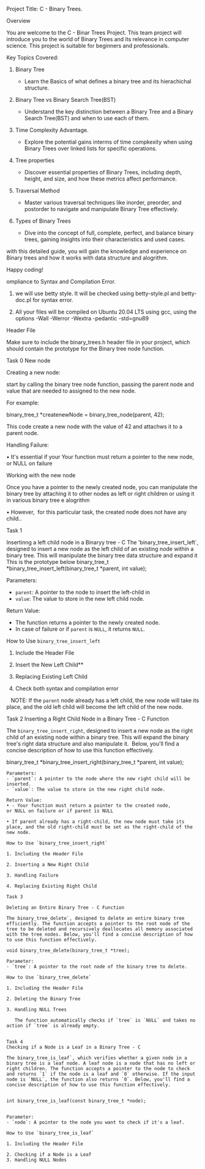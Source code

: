 Project Title: C - Binary Trees.

Overview

You are welcome to the C - Binar Trees Project. This team project will introduce you to the world of Binary Trees and its relevance in computer science. This project is suitable for beginners and professionals.


Key Topics Covered:

1. Binary Tree
	- Learn the Basics of what defines a binary tree and its hierachichal structure.

2. Binary Tree vs Binary Search Tree(BST)
	- Understand the key distinction between a Binary Tree and a Binary Search Tree(BST) and when to use each of them.

3. Time Complexity Advantage.

	- Explore the potential gains interms of time compkexity when using Binary Trees over linked lists for specific operations. 

4. Tree properties

	- Discover essential properties of Binary Trees, including depth, height, and size, and how these metrics affect performance. 

5. Traversal Method

	- Master various traversal techniques like inorder, preorder, and postorder to navigate and manipulate Binary Tree effectively.

6. Types of Binary Trees

	- Dive into the concept of full, complete, perfect, and balance binary trees, gaining insights into their characteristics and used cases.

with this detailed guide, you will gain the knowledge and experience on Binary trees and how it works with data structure and alogrithm.

Happy coding!


ompliance to Syntax and Compilation Error.

1. we will use betty style. It will be checked using betty-style.pl and betty-doc.pl for syntax error. 


2. All your files will be compiled on Ubuntu 20.04 LTS using gcc, using the options -Wall -Werror -Wextra -pedantic -std=gnu89


Header File

Make sure to include the binary_trees.h header file in your project, which should contain the prototype for the Binary tree node function.

Task 0 New node

Creating a new node:

start by calling the binary tree node function, passing the parent node and value that are needed to assigned to the new node.

For example:

binary_tree_t *createnewNode = binary_tree_node(parent, 42); 

This code create a new  node   with  the value of 42 and attachws it to a parent node.

Handling Failure:

• It's essential if your Your function must return a pointer to the new node, or NULL on failure

Working with the new  node  


Once you have a pointer to the newly created node, you can manipulate the binary tree by attaching it to other nodes as left or right children or using it in various binary tree e alogrithm

• However,  for this particular task, the created node does not have any child..


Task 1

Insertinng a left child node in a Binaryy   tree   - C The 'binary_tree_insert_left`, designed to insert a new node as the left child of an existing node within a binary tree. This will manipulate the binary tree data structure and expand it
This is the prototype below
binary_tree_t *binary_tree_insert_left(binary_tree_t *parent, int value); 

Parameters:

- `parent`: A pointer to the node to insert the left-child in
- `value`: The value to store in the new left child node.

Return Value:
- The function returns a pointer to the newly created node.
- In case of failure or if `parent` is `NULL`, it returns `NULL`. 

How to Use `binary_tree_insert_left` 

1. Include the Header File 

2. Insert the New Left Child**
3. Replacing Existing Left Child
4. Check both syntax and compilation error 

   NOTE: If the `parent` node already has a left child, the new node will take its place, and the old left child will become the left child of the new node.

Task 2
Inserting a Right Child Node in a Binary Tree - C Function 

The `binary_tree_insert_right`, designed to insert a new node as the right child of an existing node within a binary tree. This will expand the binary tree's right data structure and also manipulate it.  Below, you'll find a concise description of how to use this function effectively.

binary_tree_t *binary_tree_insert_right(binary_tree_t *parent, int value);
```
Parameters:
- `parent`: A pointer to the node where the new right child will be inserted.
- `value`: The value to store in the new right child node. 

Return Value:
• - Your function must return a pointer to the created node, or NULL on failure or if parent is NULL 

• If parent already has a right-child, the new node must take its place, and the old right-child must be set as the right-child of the new node.

How to Use `binary_tree_insert_right` 

1. Including the Header File 

2. Inserting a New Right Child 

3. Handling Failure 

4. Replacing Existing Right Child

Task 3 

Deleting an Entire Binary Tree - C Function 

The binary_tree_delete`, designed to delete an entire binary tree efficiently. The function accepts a pointer to the root node of the tree to be deleted and recursively deallocates all memory associated with the tree nodes. Below, you'll find a concise description of how to use this function effectively. 

void binary_tree_delete(binary_tree_t *tree);

Parameter:
- `tree`: A pointer to the root node of the binary tree to delete. 

How to Use `binary_tree_delete` 

1. Including the Header File 

2. Deleting the Binary Tree 

3. Handling NULL Trees 

   The function automatically checks if `tree` is `NULL` and takes no action if `tree` is already empty.


Task 4
Checking if a Node is a Leaf in a Binary Tree - C 

The binary_tree_is_leaf`, which verifies whether a given node in a binary tree is a leaf node. A leaf node is a node that has no left or right children. The function accepts a pointer to the node to check and returns `1` if the node is a leaf and `0` otherwise. If the input node is `NULL`, the function also returns `0`. Below, you'll find a concise description of how to use this function effectively.


int binary_tree_is_leaf(const binary_tree_t *node);


Parameter:
- `node`: A pointer to the node you want to check if it's a leaf. 

How to Use `binary_tree_is_leaf` 

1. Including the Header File 

2. Checking if a Node is a Leaf
3. Handling NULL Nodes


